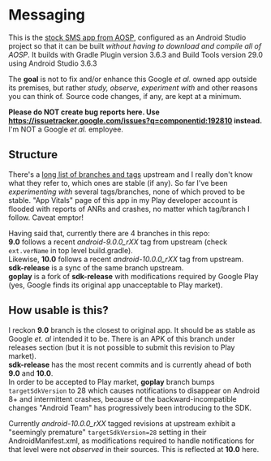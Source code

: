 # Messaging
This is the [stock SMS app from AOSP](https://android.googlesource.com/platform/packages/apps/Messaging/),
configured as an Android Studio project so that it can be built *without having to download and compile all of AOSP*.
It builds with Gradle Plugin version 3.6.3 and Build Tools version 29.0 using Android Studio 3.6.3

The **goal** is not to fix and/or enhance this Google _et al._ owned app outside its premises,
but rather _study, observe, experiment with_ and other reasons you can think of.
Source code changes, if any, are kept at a minimum.

**Please do NOT create bug reports here. Use https://issuetracker.google.com/issues?q=componentid:192810 instead.**
I'm NOT a Google _et al._ employee.

## Structure
There's a [long list of branches and tags](https://android.googlesource.com/platform/packages/apps/Messaging/+refs) upstream
and I really don't know what they refer to, which ones are stable (if any).
So far I've been _experimenting with_ several tags/branches, none of which proved to be stable.
"App Vitals" page of this app in my Play developer account is flooded with reports of ANRs and crashes,
no matter which tag/branch I follow. Caveat emptor!

Having said that, currently there are 4 branches in this repo:  
**9.0** follows a recent *android-9.0.0_rXX* tag from upstream (check `ext.verName` in top level build.gradle).  
Likewise, **10.0** follows a recent *android-10.0.0_rXX* tag from upstream.  
**sdk-release** is a sync of the same branch upstream.  
**goplay** is a fork of **sdk-release** with modifications required by Google Play (yes, Google finds its original app
unacceptable to Play market).

## How usable is this?
I reckon **9.0** branch is the closest to original app. It should be as stable as Google _et. al_ intended it to be.
There is an APK of this branch under releases section (but it is not possible to submit this revision to Play market).  
**sdk-release** has the most recent commits and is currently ahead of both **9.0** and **10.0**.  
In order to be accepted to Play market, **goplay** branch bumps `targetSdkVersion` to 28
which causes notifications to disappear on Android 8+ and intermittent crashes,
because of the backward-incompatible changes "Android Team" has progressively been introducing to the SDK.

Currently *android-10.0.0_rXX* tagged revisions at upstream exhibit a "seemingly premature" `targetSdkVersion=28` setting
in their AndroidManifest.xml, as modifications required to handle notifications for that level were not _observed_ in their sources.
This is reflected at **10.0** here.
